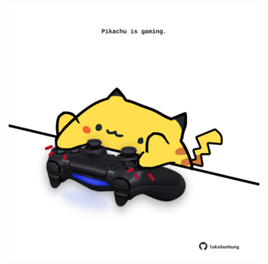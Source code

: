 <!-- built at 04/06/2025, 09:00:43 UTC -->
<p align="center">
  <img width="500" height="500" src="./ReadmeImage.svg">
</p>
